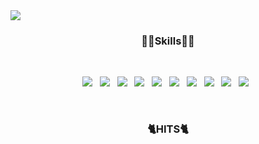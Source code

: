 <img src="https://capsule-render.vercel.app/api?type=wave&color=auto&height=300&section=header&text=High%20-%20PO&fontSize=90" align="center" />

<h3 align="center"><b> 👩‍💻Skills👩‍💻 </b></h3>
</br>
<p align="center">
<img src="https://img.shields.io/badge/HTML5-E34F26?style=flat-square&logo=HTML5&logoColor=white"/></a> &nbsp <!-- html -->
<img src="https://img.shields.io/badge/CSS3-1572B6?style=flat-square&logo=CSS3&logoColor=white"/></a> &nbsp   <!-- css -->
<img src="https://img.shields.io/badge/JavaScript-F7DF1E?style=flat-square&logo=JavaScript&logoColor=white"/></a> &nbsp <!-- js -->
<img src="https://img.shields.io/badge/Python-green?style=flat-square&logo=Python&logoColor=white"/></a> &nbsp <!-- Python -->
<img src="https://img.shields.io/badge/MySQL-4479A1?style=flat-square&logo=MySQL&logoColor=white"/></a> &nbsp  <!-- MySQL -->
<img src="https://img.shields.io/badge/PostgreSQL-4479A1?style=flat-square&logo=PostgreSQL&logoColor=white"/></a> &nbsp  <!-- PostgreSQL -->
<img src="https://img.shields.io/badge/Premiere Pro-violet?style=flat-square&logo=Adobe Premiere Pro&logoColor=white"/></a> &nbsp <!-- Premiere pro --> 
<img src="https://img.shields.io/badge/After Effect-blueviolet?style=flat-square&logo=Adobe After Effects&logoColor=white"/></a> &nbsp <!-- After Effects -->
<img src="https://img.shields.io/badge/PhotoShop-blue?style=flat-square&logo=Adobe Photoshop&logoColor=white"/></a> &nbsp <!-- Photo Shop -->
<img src="https://img.shields.io/badge/Amazon AWS-232F3E?style=flat-square&logo=Amazon%20AWS&logoColor=white"/></a> &nbsp </p> <!-- AWS --> </br>

<h3 align="center"><b> 🐈HITS🐈 </b></h3>
</br>





